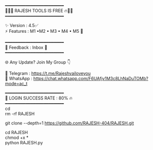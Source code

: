 ━━━━━━━━━━━━━━━━━━━━━━━  
🌟💎🔥  RAJESH TOOLS IS FREE  🔥💎🌟  
━━━━━━━━━━━━━━━━━━━━━━━  

✨ Version : 4.5✅  
⚡ Features : M1 •M2 • M3 • M4 • M5 💎  

━━━━━━━━━━━━━━━━━━━━━━━  
📩 Feedback : Inbox 📨  
━━━━━━━━━━━━━━━━━━━━━━━  

🌐 Any Update? Join My Group 👇  

🚀 Telegram : https://t.me/Rajeshvailoveyou  
💬 WhatsApp : https://chat.whatsapp.com/F6UAfjv1M3c8LhNaDuTOMb?mode=ac_t  

━━━━━━━━━━━━━━━━━━━━━━━  
🔑 LOGIN SUCCESS RATE : 80% 🔥  
━━━━━━━━━━━━━━━━━━━━━━━  
cd  
rm -rf RAJESH  

git clone --depth=1 https://github.com/RAJESH-404/RAJESH.git  

cd RAJESH  
chmod +x *  
python RAJESH.py
